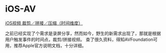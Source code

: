 # iOS-AV

[iOS视频 裁剪／拼接／压缩（时间维度）](http://veslam.me/2016/07/26/ios-video-clip-combine-compress/)

之前已经实现了个需求是录屏分享，然而如今，野生的新需求出现了，那就是根据用户触发事件的时间点，裁剪/拼接视频。
查了很久资料，得知AVFoundation可用，推荐Apple官方说明文档，十分详细。
